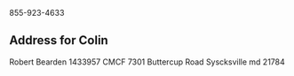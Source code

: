 855-923-4633

## Address for Colin
Robert Bearden
1433957
CMCF
7301 Buttercup Road
Syscksville md 21784
